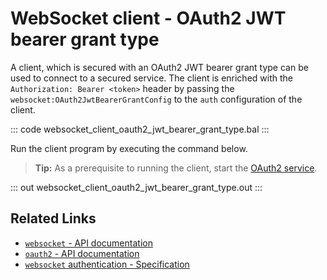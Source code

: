 # WebSocket client - OAuth2 JWT bearer grant type

A client, which is secured with an OAuth2 JWT bearer grant type can be used to connect to a secured service. The client is enriched with the `Authorization: Bearer <token>` header by passing the `websocket:OAuth2JwtBearerGrantConfig` to the `auth` configuration of the client.

::: code websocket_client_oauth2_jwt_bearer_grant_type.bal :::

Run the client program by executing the command below.

>**Tip:** As a prerequisite to running the client, start the [OAuth2 service](/learn/by-example/websocket-service-oauth2/).

::: out websocket_client_oauth2_jwt_bearer_grant_type.out :::

## Related Links
- [`websocket` - API documentation](https://lib.ballerina.io/ballerina/websocket/latest)
- [`oauth2` - API documentation](https://lib.ballerina.io/ballerina/oauth2/latest/)
- [`websocket` authentication - Specification](/spec/websocket/#52-authentication-and-authorization)

